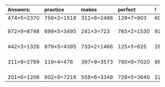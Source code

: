 | Answers: | practice | makes | perfect | ! |
| :--- | :--- | :--- | :--- | :--- |
| 474×5=2370 | 759×2=1518 | 311×8=2488 | 129×7=903 | 608×6=3648 | 
|   |   |   |   |   | 
|   |   |   |   |   | 
|   |   |   |   |   | 
| 972×9=8748 | 699×5=3495 | 241×3=723 | 765×2=1530 | 920×9=8280 | 
|   |   |   |   |   | 
|   |   |   |   |   | 
|   |   |   |   |   | 
|   |   |   |   |   | 
| 442×3=1326 | 879×5=4395 | 733×2=1466 | 125×5=625 | 280×5=1400 | 
|   |   |   |   |   | 
|   |   |   |   |   | 
|   |   |   |   |   | 
|   |   |   |   |   | 
| 311×9=2799 | 119×4=476 | 397×9=3573 | 780×9=7020 | 667×3=2001 | 
|   |   |   |   |   | 
|   |   |   |   |   | 
|   |   |   |   |   | 
|   |   |   |   |   | 
| 201×6=1206 | 802×9=7218 | 558×6=3348 | 728×5=3640 | 225×6=1350 | 

